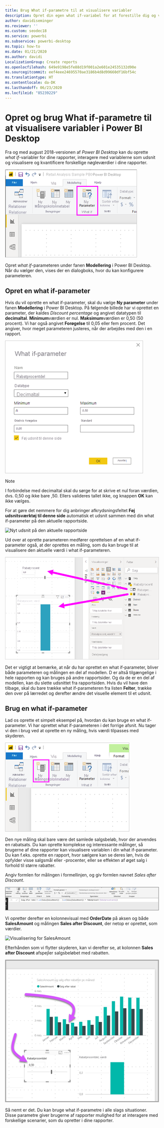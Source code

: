 ```yaml
---
title: Brug What if-parametre til at visualisere variabler
description: Opret din egen what if-variabel for at forestille dig og visualisere variabler i Power BI-rapporter
author: davidiseminger
ms.reviewer: ''
ms.custom: seodec18
ms.service: powerbi
ms.subservice: powerbi-desktop
ms.topic: how-to
ms.date: 01/21/2020
ms.author: davidi
LocalizationGroup: Create reports
ms.openlocfilehash: 649e9198e5fe88d19f001a2e601e24535132d90e
ms.sourcegitcommit: eef4eee24695570ae3186b4d8d99660df16bf54c
ms.translationtype: HT
ms.contentlocale: da-DK
ms.lasthandoff: 06/23/2020
ms.locfileid: "85239229"
---
```

# <a name="create-and-use-what-if-parameters-to-visualize-variables-in-power-bi-desktop"></a>Opret og brug What if-parametre til at visualisere variabler i Power BI Desktop

Fra og med august 2018-versionen af *Power BI Desktop* kan du oprette *what if*-variabler for dine rapporter, interagere med variablerne som udsnit og visualisere og kvantificere forskellige nøgleværdier i dine rapporter.

![Indstillingen Ny parameter](media/desktop-what-if/what-if_01.png)

Opret *what if*-parameteren under fanen **Modellering** i Power BI Desktop. Når du vælger den, vises der en dialogboks, hvor du kan konfigurere parameteren.

## <a name="creating-a-what-if-parameter"></a>Opret en what if-parameter

Hvis du vil oprette en what if-parameter, skal du vælge **Ny parameter** under fanen **Modellering** i Power BI Desktop. På følgende billede har vi oprettet en parameter, der kaldes *Discount percentage* og angivet datatypen til **decimaltal**. **Minimum**værdien er nul. **Maksimum**værdien er 0,50 (50 procent). Vi har også angivet **Forøgelse** til 0,05 eller fem procent. Det angiver, hvor meget parameteren justeres, når der arbejdes med den i en rapport.

![Værdier for what if-parametre](media/desktop-what-if/what-if_02.png)

> [!NOTE]
> I forbindelse med decimaltal skal du sørge for at skrive et nul foran værdien, dvs. 0,50 og ikke bare ,50. Ellers valideres tallet ikke, og knappen **OK** kan ikke vælges.
> 
> 

For at gøre det nemmere for dig anbringer afkrydsningsfeltet **Føj udsnitsværktøj til denne side** automatisk et udsnit sammen med din what if-parameter på den aktuelle rapportside.

![Nyt udsnit på den aktuelle rapportside](media/desktop-what-if/what-if_03.png)

Ud over at oprette parameteren medfører oprettelsen af en what if-parameter også, at der oprettes en måling, som du kan bruge til at visualisere den aktuelle værdi i what if-parameteren.

![Måling oprettet for what if-parameter](media/desktop-what-if/what-if_04.png)

Det er vigtigt at bemærke, at når du har oprettet en what if-parameter, bliver både parameteren og målingen en del af modellen. D er altså tilgængelige i hele rapporten og kan bruges på andre rapportsider. Og da de er en del af modellen, kan du slette udsnittet fra rapportsiden. Hvis du vil have den tilbage, skal du bare trække what if-parameteren fra listen **Felter**, trække den over på lærredet og derefter ændre det visuelle element til et udsnit.

## <a name="using-a-what-if-parameter"></a>Brug en what if-parameter

Lad os oprette et simpelt eksempel på, hvordan du kan bruge en what if-parameter. Vi har oprettet what if-parameteren i det forrige afsnit. Nu tager vi den i brug ved at oprette en ny måling, hvis værdi tilpasses med skyderen.

![Tilføj en ny måling, der skal bruges med parameteren](media/desktop-what-if/what-if_05.png)

Den nye måling skal bare være det samlede salgsbeløb, hvor der anvendes en rabatsats. Du kan oprette komplekse og interessante målinger, så brugerne af dine rapporter kan visualisere variablen i din what if-parameter. Du kan f.eks. oprette en rapport, hvor sælgere kan se deres løn, hvis de opfylder visse salgsmål eller -procenter, eller se effekten af øget salg i forhold til større rabatter.

Angiv formlen for målingen i formellinjen, og giv formlen navnet *Sales after Discount*.

![Definition på Sales after Discount](media/desktop-what-if/what-if_06.png)

Vi opretter derefter en kolonnevisual med **OrderDate** på aksen og både **SalesAmount** og målingen **Sales after Discount**, der netop er oprettet, som værdier.

![Visualisering for SalesAmount](media/desktop-what-if/what-if_07.png)

Efterhånden som vi flytter skyderen, kan vi derefter se, at kolonnen **Sales after Discount** afspejler salgsbeløbet med rabatten.

![Skyder interagerer med visualisering](media/desktop-what-if/what-if_08.png)

Så nemt er det. Du kan bruge what if-parametre i alle slags situationer. Disse parametre giver brugerne af rapporter mulighed for at interagere med forskellige scenarier, som du opretter i dine rapporter.
